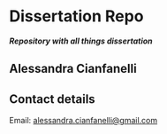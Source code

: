 # Dissertation Repo

***Repository with all things dissertation***

## Alessandra Cianfanelli 

## Contact details
Email: alessandra.cianfanelli@gmail.com
